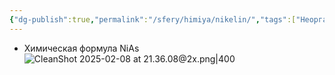 ```yaml
---
{"dg-publish":true,"permalink":"/sfery/himiya/nikelin/","tags":["Неорганика"]}
---
```


- Химическая формула NiAs
![CleanShot 2025-02-08 at 21.36.08@2x.png|400](/img/user/%D0%90%D1%80%D1%85%D0%B8%D0%B2/%D0%9A%D1%8D%D1%88/CleanShot%202025-02-08%20at%2021.36.08@2x.png)